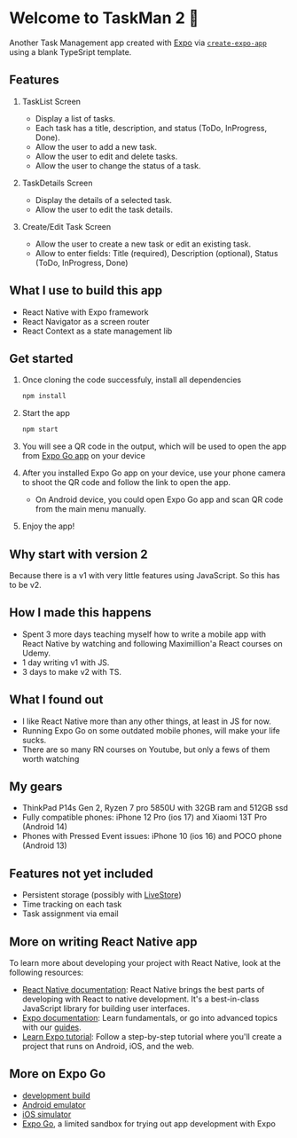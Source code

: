 # Welcome to TaskMan 2 👋

Another Task Management app created with [Expo](https://expo.dev) via [`create-expo-app`](https://www.npmjs.com/package/create-expo-app) using a blank TypeSript template.

## Features

1. TaskList Screen

   - Display a list of tasks.
   - Each task has a title, description, and status (ToDo, InProgress, Done).
   - Allow the user to add a new task.
   - Allow the user to edit and delete tasks.
   - Allow the user to change the status of a task.

2. TaskDetails Screen

   - Display the details of a selected task.
   - Allow the user to edit the task details.

3. Create/Edit Task Screen
   - Allow the user to create a new task or edit an existing task.
   - Allow to enter fields: Title (required), Description (optional), Status (ToDo, InProgress, Done)

## What I use to build this app

- React Native with Expo framework
- React Navigator as a screen router
- React Context as a state management lib

## Get started

1. Once cloning the code successfuly, install all dependencies

   ```bash
   npm install
   ```

2. Start the app

   ```bash
   npm start
   ```

3. You will see a QR code in the output, which will be used to open the app from [Expo Go app](https://expo.dev/go) on your device

4. After you installed Expo Go app on your device, use your phone camera to shoot the QR code and follow the link to open the app.

   - On Android device, you could open Expo Go app and scan QR code from the main menu manually.

5. Enjoy the app!

## Why start with version 2

Because there is a v1 with very little features using JavaScript. So this has to be v2.

## How I made this happens

- Spent 3 more days teaching myself how to write a mobile app with React Native by watching and following Maximillion'a React courses on Udemy.
- 1 day writing v1 with JS.
- 3 days to make v2 with TS.

## What I found out

- I like React Native more than any other things, at least in JS for now.
- Running Expo Go on some outdated mobile phones, will make your life sucks.
- There are so many RN courses on Youtube, but only a fews of them worth watching

## My gears

- ThinkPad P14s Gen 2, Ryzen 7 pro 5850U with 32GB ram and 512GB ssd
- Fully compatible phones: iPhone 12 Pro (ios 17) and Xiaomi 13T Pro (Android 14)
- Phones with Pressed Event issues: iPhone 10 (ios 16) and POCO phone (Android 13)

## Features not yet included

- Persistent storage (possibly with [LiveStore](https://livestore.dev/))
- Time tracking on each task
- Task assignment via email

## More on writing React Native app

To learn more about developing your project with React Native, look at the following resources:

- [React Native documentation](https://reactnative.dev/docs/getting-started): React Native brings the best parts of developing with React to native development. It's a best-in-class JavaScript library for building user interfaces.
- [Expo documentation](https://docs.expo.dev/): Learn fundamentals, or go into advanced topics with our [guides](https://docs.expo.dev/guides).
- [Learn Expo tutorial](https://docs.expo.dev/tutorial/introduction/): Follow a step-by-step tutorial where you'll create a project that runs on Android, iOS, and the web.

## More on Expo Go

- [development build](https://docs.expo.dev/develop/development-builds/introduction/)
- [Android emulator](https://docs.expo.dev/workflow/android-studio-emulator/)
- [iOS simulator](https://docs.expo.dev/workflow/ios-simulator/)
- [Expo Go](https://expo.dev/go), a limited sandbox for trying out app development with Expo
